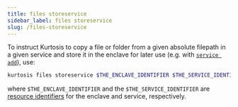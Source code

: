 ```yaml
---
title: files storeservice
sidebar_label: files storeservice
slug: /files-storeservice
---
```


To instruct Kurtosis to copy a file or folder from a given absolute filepath in a given service and store it in the enclave for later use (e.g. with [`service add`](./service-add.md)), use:

```bash
kurtosis files storeservice $THE_ENCLAVE_IDENTIFIER $THE_SERVICE_IDENTIFIER $ABSOLUTE_SOURCE_FILEPATH
```

where `$THE_ENCLAVE_IDENTIFIER` and the `$THE_SERVICE_IDENTIFIER` are [resource identifiers](../concepts-reference/resource-identifier.md) for the enclave and service, respectively. 
